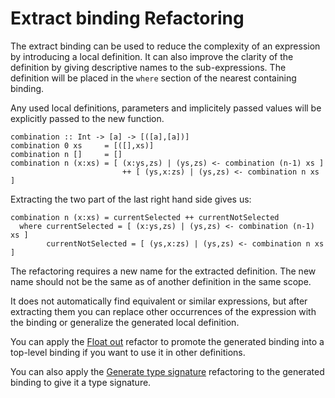# Extract binding Refactoring

The extract binding can be used to reduce the complexity of an expression by introducing a local definition. It can also improve the clarity of the definition by giving descriptive names to the sub-expressions. The definition will be placed in the `where` section of the nearest containing binding.

Any used local definitions, parameters and implicitely passed values will be explicitly passed to the new function.

```
combination :: Int -> [a] -> [([a],[a])]
combination 0 xs     = [([],xs)]
combination n []     = []
combination n (x:xs) = [ (x:ys,zs) | (ys,zs) <- combination (n-1) xs ]
                         ++ [ (ys,x:zs) | (ys,zs) <- combination n xs ]
```

Extracting the two part of the last right hand side gives us:

```
combination n (x:xs) = currentSelected ++ currentNotSelected
  where currentSelected = [ (x:ys,zs) | (ys,zs) <- combination (n-1) xs ]
        currentNotSelected = [ (ys,x:zs) | (ys,zs) <- combination n xs ]
```

The refactoring requires a new name for the extracted definition. The new name should not be the same as of another definition in the same scope.

It does not automatically find equivalent or similar expressions, but after extracting them you can replace other occurrences of the expression with the binding or generalize the generated local definition.

You can apply the [Float out](float-out.md) refactor to promote the generated binding into a top-level binding if you want to use it in other definitions.

You can also apply the [Generate type signature](generate-signature.md) refactoring to the generated binding to give it a type signature.
